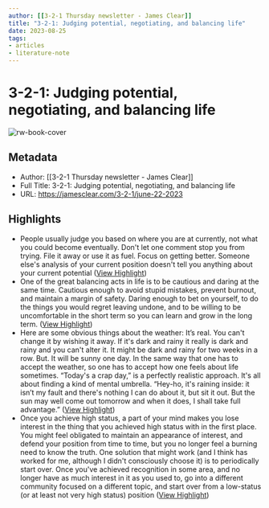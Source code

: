```yaml
---
author: [[3-2-1 Thursday newsletter - James Clear]]
title: "3-2-1: Judging potential, negotiating, and balancing life"
date: 2023-08-25
tags: 
- articles
- literature-note
---
```

# 3-2-1: Judging potential, negotiating, and balancing life

![rw-book-cover](https://jamesclear.com/wp-content/uploads/2021/04/3-2-1-Featured-Image.png)

## Metadata
- Author: [[3-2-1 Thursday newsletter - James Clear]]
- Full Title: 3-2-1: Judging potential, negotiating, and balancing life
- URL: https://jamesclear.com/3-2-1/june-22-2023

## Highlights
- People usually judge you based on where you are at currently, not what you could become eventually. Don't let one comment stop you from trying. File it away or use it as fuel. Focus on getting better. Someone else's analysis of your current position doesn't tell you anything about your current potential ([View Highlight](https://read.readwise.io/read/01h3t2ec1k1q0xne95mkywfjtb))
- One of the great balancing acts in life is to be cautious and daring at the same time.
  Cautious enough to avoid stupid mistakes, prevent burnout, and maintain a margin of safety.
  Daring enough to bet on yourself, to do the things you would regret leaving undone, and to be willing to be uncomfortable in the short term so you can learn and grow in the long term. ([View Highlight](https://read.readwise.io/read/01h3t2f41eafnwmg3kpj28ztpa))
- Here are some obvious things about the weather: It’s real. You can't change it by wishing it away. If it's dark and rainy it really is dark and rainy and you can't alter it. It might be dark and rainy for two weeks in a row.
  But. It will be sunny one day.
  In the same way that one has to accept the weather, so one has to accept how one feels about life sometimes. “Today's a crap day,” is a perfectly realistic approach. It's all about finding a kind of mental umbrella. “Hey-ho, it's raining inside: it isn’t my fault and there's nothing I can do about it, but sit it out. But the sun may well come out tomorrow and when it does, I shall take full advantage.” ([View Highlight](https://read.readwise.io/read/01h3t2gb0s6hkhc5kz3bnd6zag))
- Once you achieve high status, a part of your mind makes you lose interest in the thing that you achieved high status with in the first place. You might feel obligated to maintain an appearance of interest, and defend your position from time to time, but you no longer feel a burning need to know the truth.
  One solution that might work (and I think has worked for me, although I didn't consciously choose it) is to periodically start over. Once you've achieved recognition in some area, and no longer have as much interest in it as you used to, go into a different community focused on a different topic, and start over from a low-status (or at least not very high status) position ([View Highlight](https://read.readwise.io/read/01h3t2hmp2bz7b4ezwgj4nzrq0))

